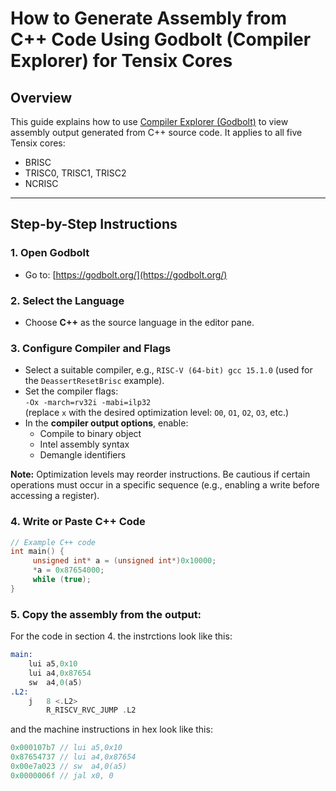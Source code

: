# How to Generate Assembly from C++ Code Using Godbolt (Compiler Explorer) for Tensix Cores

## Overview

This guide explains how to use [Compiler Explorer (Godbolt)](https://godbolt.org/) to view assembly output generated from C++ source code. It applies to all five Tensix cores:

- BRISC  
- TRISC0, TRISC1, TRISC2  
- NCRISC

---
## Step-by-Step Instructions

### 1. Open Godbolt

- Go to: [https://godbolt.org/](https://godbolt.org/)

### 2. Select the Language

- Choose **C++** as the source language in the editor pane.

### 3. Configure Compiler and Flags

- Select a suitable compiler, e.g., `RISC-V (64-bit) gcc 15.1.0` (used for the `DeassertResetBrisc` example).
- Set the compiler flags:  
  `-Ox -march=rv32i -mabi=ilp32`  
  (replace `x` with the desired optimization level: `O0`, `O1`, `O2`, `O3`, etc.)
- In the **compiler output options**, enable:
  - Compile to binary object  
  - Intel assembly syntax  
  - Demangle identifiers  

**Note:** Optimization levels may reorder instructions. Be cautious if certain operations must occur in a specific sequence (e.g., enabling a write before accessing a register).

### 4. Write or Paste C++ Code

```cpp
// Example C++ code
int main() {
     unsigned int* a = (unsigned int*)0x10000;
     *a = 0x87654000;
     while (true);
}
```

### 5. Copy the assembly from the output:

For the code in section 4. the instrctions look like this:
```asm
main:
    lui	a5,0x10
    lui	a4,0x87654
    sw	a4,0(a5)
.L2:
    j	8 <.L2>
        R_RISCV_RVC_JUMP .L2
```
and the machine instructions in hex look like this:
```cpp
0x000107b7 // lui a5,0x10
0x87654737 // lui a4,0x87654
0x00e7a023 // sw  a4,0(a5)
0x0000006f // jal x0, 0   
```
